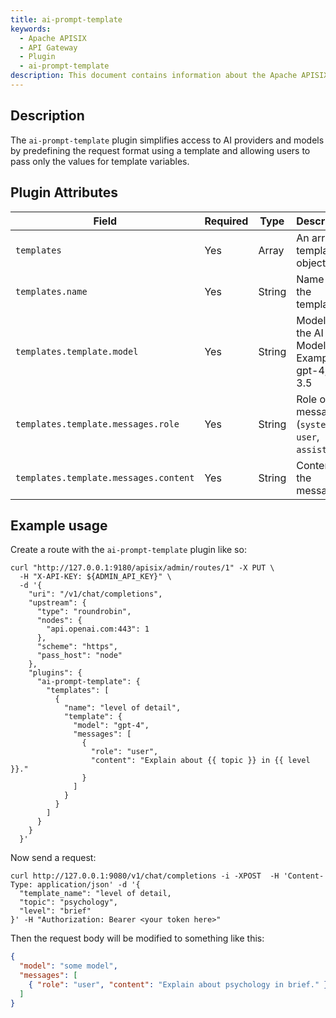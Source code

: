 ```yaml
---
title: ai-prompt-template
keywords:
  - Apache APISIX
  - API Gateway
  - Plugin
  - ai-prompt-template
description: This document contains information about the Apache APISIX ai-prompt-template Plugin.
---
```


<!--
#
# Licensed to the Apache Software Foundation (ASF) under one or more
# contributor license agreements.  See the NOTICE file distributed with
# this work for additional information regarding copyright ownership.
# The ASF licenses this file to You under the Apache License, Version 2.0
# (the "License"); you may not use this file except in compliance with
# the License.  You may obtain a copy of the License at
#
#     http://www.apache.org/licenses/LICENSE-2.0
#
# Unless required by applicable law or agreed to in writing, software
# distributed under the License is distributed on an "AS IS" BASIS,
# WITHOUT WARRANTIES OR CONDITIONS OF ANY KIND, either express or implied.
# See the License for the specific language governing permissions and
# limitations under the License.
#
-->

## Description

The `ai-prompt-template` plugin simplifies access to AI providers and models by predefining the request format
using a template and allowing users to pass only the values for template variables.

## Plugin Attributes

| **Field**                             | **Required** | **Type** | **Description**                                     |
| ------------------------------------- | ------------ | -------- | --------------------------------------------------- |
| `templates`                           | Yes          | Array    | An array of template objects                        |
| `templates.name`                      | Yes          | String   | Name of the template.                               |
| `templates.template.model`            | Yes          | String   | Model of the AI Model. Example: gpt-4, gpt-3.5      |
| `templates.template.messages.role`    | Yes          | String   | Role of the message (`system`, `user`, `assistant`) |
| `templates.template.messages.content` | Yes          | String   | Content of the message.                             |

## Example usage

Create a route with the `ai-prompt-template` plugin like so:

```shell
curl "http://127.0.0.1:9180/apisix/admin/routes/1" -X PUT \
  -H "X-API-KEY: ${ADMIN_API_KEY}" \
  -d '{
    "uri": "/v1/chat/completions",
    "upstream": {
      "type": "roundrobin",
      "nodes": {
        "api.openai.com:443": 1
      },
      "scheme": "https",
      "pass_host": "node"
    },
    "plugins": {
      "ai-prompt-template": {
        "templates": [
          {
            "name": "level of detail",
            "template": {
              "model": "gpt-4",
              "messages": [
                {
                  "role": "user",
                  "content": "Explain about {{ topic }} in {{ level }}."
                }
              ]
            }
          }
        ]
      }
    }
  }'
```

Now send a request:

```shell
curl http://127.0.0.1:9080/v1/chat/completions -i -XPOST  -H 'Content-Type: application/json' -d '{
  "template_name": "level of detail,
  "topic": "psychology",
  "level": "brief"
}' -H "Authorization: Bearer <your token here>"
```

Then the request body will be modified to something like this:

```json
{
  "model": "some model",
  "messages": [
    { "role": "user", "content": "Explain about psychology in brief." }
  ]
}
```
